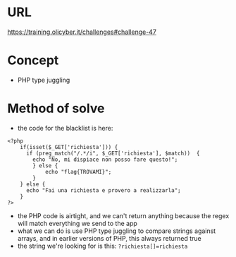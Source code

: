 # URL
https://training.olicyber.it/challenges#challenge-47
# Concept
* PHP type juggling
# Method of solve
* the code for the blacklist is here:
```
<?php
	if(isset($_GET['richiesta'])) {
	  if (preg_match("/.*/i", $_GET['richiesta'], $match))  {
	    echo "No, mi dispiace non posso fare questo!";
		} else {
			echo "flag{TROVAMI}";
		}
	} else {
 	  echo "Fai una richiesta e provero a realizzarla";
	}
?>
```
* the PHP code is airtight, and we can't return anything because the regex will match everything we send to the app
* what we can do is use PHP type juggling to compare strings against arrays, and in earlier versions of PHP, this always returned true
* the string we're looking for is this:
`?richiesta[]=richiesta`
